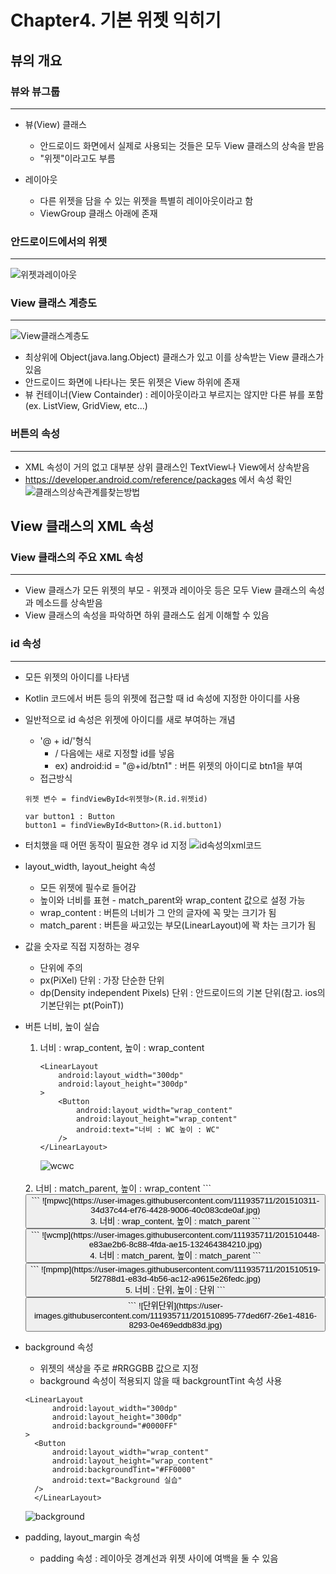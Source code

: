 # Chapter4. 기본 위젯 익히기
## 뷰의 개요
### 뷰와 뷰그룹
-----
- 뷰(View) 클래스
  - 안드로이드 화면에서 실제로 사용되는 것들은 모두 View 클래스의 상속을 받음
  - "위젯"이라고도 부름

- 레이아웃
  - 다른 위젯을 담을 수 있는 위젯을 특별히 레이아웃이라고 함
  - ViewGroup 클래스 아래에 존재

### 안드로이드에서의 위젯
-----
![위젯과레이아웃](https://user-images.githubusercontent.com/111935711/201508622-f2bff7e0-8115-46f2-bbcf-f0071db63919.jpg)

### View 클래스 계층도
-----
![View클래스계층도](https://user-images.githubusercontent.com/111935711/201508686-2cc41a20-e602-4f45-b76f-eb554adadad6.jpg)
- 최상위에 Object(java.lang.Object) 클래스가 있고 이를 상속받는 View 클래스가 있음
- 안드로이드 화면에 나타나는 못든 위젯은 View 하위에 존재
- 뷰 컨테이너(View Containder) : 레이아웃이라고 부르지는 않지만 다른 뷰를 포함(ex. ListView, GridView, etc...)

### 버튼의 속성
-----
- XML 속성이 거의 없고 대부분 상위 클래스인 TextView나 View에서 상속받음
- https://developer.android.com/reference/packages 에서 속성 확인
![클래스의상속관계를찾는방법](https://user-images.githubusercontent.com/111935711/201509025-d4ba9acb-2ebe-45ef-8658-8530d6a61724.jpg)

## View 클래스의 XML 속성
### View 클래스의 주요 XML 속성
-----
- View 클래스가 모든 위젯의 부모 - 위젯과 레이아웃 등은 모두 View 클래스의 속성과 메소드를 상속받음
- View 클래스의 속성을 파악하면 하위 클래스도 쉽게 이해할 수 있음

### id 속성
-----
- 모든 위젯의 아이디를 나타냄
- Kotlin 코드에서 버튼 등의 위젯에 접근할 때 id 속성에 지정한 아이디를 사용
- 일반적으로 id 속성은 위젯에 아이디를 새로 부여하는 개념
  - '@ + id/'형식
    - / 다음에는 새로 지정할 id를 넣음
    - ex) android:id = "@+id/btn1" : 버튼 위젯의 아이디로 btn1을 부여
  - 접근방식
  ```
  위젯 변수 = findViewById<위젯형>(R.id.위젯id)
  ```
  ```
  var button1 : Button
  button1 = findViewById<Button>(R.id.button1)
  ```

- 터치했을 때 어떤 동작이 필요한 경우 id 지정
![id속성의xml코드](https://user-images.githubusercontent.com/111935711/201509743-a474fe1d-a678-4657-8dfc-5eff7c7287cd.jpg)

- layout_width, layout_height 속성
  - 모든 위젯에 필수로 들어감
  - 높이와 너비를 표현 - match_parent와 wrap_content 값으로 설정 가능
  - wrap_content : 버튼의 너비가 그 안의 글자에 꼭 맞는 크기가 됨
  - match_parent : 버튼을 싸고있는 부모(LinearLayout)에 꽉 차는 크기가 됨

- 값을 숫자로 직접 지정하는 경우
  - 단위에 주의
  - px(PiXel) 단위 : 가장 단순한 단위
  - dp(Density independent Pixels) 단위 : 안드로이드의 기본 단위(참고. ios의 기본단위는 pt(PoinT))
- 버튼 너비, 높이 실습<br/>
  1. 너비 : wrap_content, 높이 : wrap_content
        ```
        <LinearLayout
            android:layout_width="300dp"
            android:layout_height="300dp"
        >
            <Button
                android:layout_width="wrap_content"
                android:layout_height="wrap_content"
                android:text="너비 : WC 높이 : WC" 
            />
        </LinearLayout>
        ```
        ![wcwc](https://user-images.githubusercontent.com/111935711/201510204-f81aa1cb-f124-45e1-ac25-d4c25816e562.jpg)
    <br/>
    2. 너비 : match_parent, 높이 : wrap_content
        ```
        <LinearLayout
        android:layout_width="300dp"
        android:layout_height="300dp"
        >
        <Button
            android:layout_width="match_parent"
            android:layout_height="wrap_content"
            android:text="너비 : MP 높이 : WC"
        />
        </LinearLayout>
        ```
        ![mpwc](https://user-images.githubusercontent.com/111935711/201510311-34d37c44-ef76-4428-9006-40c083cde0af.jpg)
    <br/>
    3. 너비 : wrap_content, 높이 : match_parent
        ```
        <LinearLayout
        android:layout_width="300dp"
        android:layout_height="300dp"
        >
        <Button
            android:layout_width="wrap_content"
            android:layout_height="match_parent"
            android:text="너비 : WC 높이 : MP"
        />
        </LinearLayout>
        ```
        ![wcmp](https://user-images.githubusercontent.com/111935711/201510448-e83ae2b6-8c88-4fda-ae15-132464384210.jpg)
    <br/>
    4. 너비 : match_parent, 높이 : match_parent
        ```
        <LinearLayout
        android:layout_width="300dp"
        android:layout_height="300dp"
        >
        <Button
            android:layout_width="match_parent"
            android:layout_height="match_parent"
            android:text="너비 : MP 높이 : MP"
        />
        </LinearLayout>
        ```
        ![mpmp](https://user-images.githubusercontent.com/111935711/201510519-5f2788d1-e83d-4b56-ac12-a9615e26fedc.jpg)
    <br/>
    5. 너비 : 단위, 높이 : 단위
        ```
        <LinearLayout
        android:layout_width="300dp"
        android:layout_height="300dp"
        >
        <Button
            android:layout_width="200dp"
            android:layout_height="100dp"
            android:text="너비 : 단위(200dp)\n높이 : 단위(100dp)" 
        />
        </LinearLayout>
        ```
        ![단위단위](https://user-images.githubusercontent.com/111935711/201510895-77ded6f7-26e1-4816-8293-0e469eddb83d.jpg)

- background 속성
  - 위젯의 색상을 주로 #RRGGBB 값으로 지정
  - background 속성이 적용되지 않을 때 backgrountTint 속성 사용
  ```
  <LinearLayout
        android:layout_width="300dp"
        android:layout_height="300dp"
        android:background="#0000FF"
  >
    <Button
        android:layout_width="wrap_content"
        android:layout_height="wrap_content"
        android:backgroundTint="#FF0000"
        android:text="Background 실습" 
    />
    </LinearLayout>
  ```
  ![background](https://user-images.githubusercontent.com/111935711/201511925-e550eec1-49f9-475a-85b4-e5153483ca23.jpg)

- padding, layout_margin 속성
  - padding 속성 : 레이아웃 경계선과 위젯 사이에 여백을 둘 수 있음

